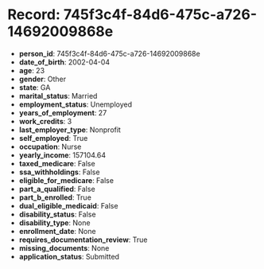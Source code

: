 # Record: 745f3c4f-84d6-475c-a726-14692009868e

- **person_id**: 745f3c4f-84d6-475c-a726-14692009868e
- **date_of_birth**: 2002-04-04
- **age**: 23
- **gender**: Other
- **state**: GA
- **marital_status**: Married
- **employment_status**: Unemployed
- **years_of_employment**: 27
- **work_credits**: 3
- **last_employer_type**: Nonprofit
- **self_employed**: True
- **occupation**: Nurse
- **yearly_income**: 157104.64
- **taxed_medicare**: False
- **ssa_withholdings**: False
- **eligible_for_medicare**: False
- **part_a_qualified**: False
- **part_b_enrolled**: True
- **dual_eligible_medicaid**: False
- **disability_status**: False
- **disability_type**: None
- **enrollment_date**: None
- **requires_documentation_review**: True
- **missing_documents**: None
- **application_status**: Submitted